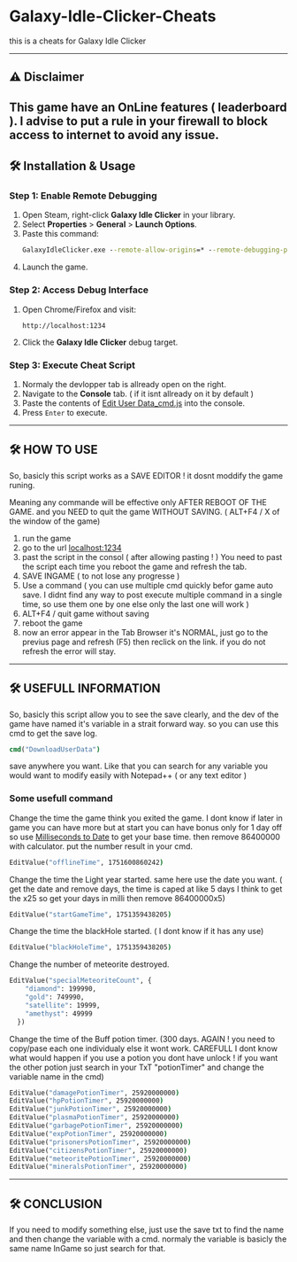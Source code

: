 # Galaxy-Idle-Clicker-Cheats

this is a cheats for Galaxy Idle Clicker

---

## ⚠️ Disclaimer
This game have an OnLine features ( leaderboard ). I advise to put a rule in your firewall to block access to internet to avoid any issue.
---

## 🛠️ Installation & Usage

### Step 1: Enable Remote Debugging
1. Open Steam, right-click **Galaxy Idle Clicker** in your library.
2. Select **Properties** > **General** > **Launch Options**.
3. Paste this command:
   ```bat
   GalaxyIdleClicker.exe --remote-allow-origins=* --remote-debugging-port=1234
   ```
4. Launch the game.

### Step 2: Access Debug Interface
1. Open Chrome/Firefox and visit:
   ```url
   http://localhost:1234
   ```
2. Click the **Galaxy Idle Clicker** debug target.

### Step 3: Execute Cheat Script
1. Normaly the devlopper tab is allready open on the right.
2. Navigate to the **Console** tab. ( if it isnt allready on it by default )
3. Paste the contents of [Edit User Data_cmd.js](https://raw.githubusercontent.com/official-notfishvr/Galaxy-Idle-Clicker-Cheats/refs/heads/main/Edit%20User%20Data_cmd.js) into the console.
4. Press `Enter` to execute.

---

## 🛠️ HOW TO USE

So, basicly this script works as a SAVE EDITOR ! it dosnt moddify the game runing. 

Meaning any commande will be effective only AFTER REBOOT OF THE GAME. and you NEED to quit the game WITHOUT SAVING. ( ALT+F4 / X of the window of the game)

1. run the game
2. go to the url [localhost:1234](http://localhost:1234)
3. past the script in the consol ( after allowing pasting ! ) You need to past the script each time you reboot the game and refresh the tab.
4. SAVE INGAME ( to not lose any progresse )
5. Use a command ( you can use multiple cmd quickly befor game auto save. I didnt find any way to post execute multiple command in a single time, so use them one by one else only the last one will work )
6. ALT+F4 / quit game without saving
7. reboot the game
8. now an error appear in the Tab Browser it's NORMAL, just go to the previus page and refresh (F5) then reclick on the link. if you do not refresh the error will stay.

---

## 🛠️ USEFULL INFORMATION

So, basicly this script allow you to see the save clearly, and the dev of the game have named it's variable in a strait forward way. so you can use this cmd to get the save log.
```bat
cmd("DownloadUserData")
```
save anywhere you want. Like that you can search for any variable you would want to modify easily with Notepad++ ( or any text editor )

### Some usefull command

Change the time the game think you exited the game. 
I dont know if later in game you can have more but at start you can have bonus only for 1 day off so use [Milliseconds to Date](https://www.timecalculator.net/milliseconds-to-date) to get your base time.
then remove 86400000 with calculator. put the number result in your cmd.
  ```bat
EditValue("offlineTime", 1751600860242) 
   ```

Change the time the Light year started. 
same here use the date you want. ( get the date and remove days, the time is caped at like 5 days I think to get the x25 so get your days in milli then remove 86400000x5)
  ```bat
EditValue("startGameTime", 1751359438205)
   ```

Change the time the blackHole started. ( I dont know if it has any use)
  ```bat
EditValue("blackHoleTime", 1751359438205)
   ```

Change the number of meteorite destroyed.
  ```bat
EditValue("specialMeteoriteCount", {
      "diamond": 199990,
      "gold": 749990,
      "satellite": 19999,
      "amethyst": 49999
    })
   ```

Change the time of the Buff potion timer. (300 days. AGAIN ! you need to copy/pase each one individualy else it wont work.
CAREFULL I dont know what would happen if you use a potion you dont have unlock ! if you want the other potion just search in your TxT "potionTimer" and change the variable name in the cmd)
  ```bat
EditValue("damagePotionTimer", 25920000000)
EditValue("hpPotionTimer", 25920000000)
EditValue("junkPotionTimer", 25920000000)
EditValue("plasmaPotionTimer", 25920000000)
EditValue("garbagePotionTimer", 25920000000)
EditValue("expPotionTimer", 25920000000)
EditValue("prisonersPotionTimer", 25920000000)
EditValue("citizensPotionTimer", 25920000000)
EditValue("meteoritePotionTimer", 25920000000)
EditValue("mineralsPotionTimer", 25920000000)
   ```

---

## 🛠️ CONCLUSION

If you need to modify something else, just use the save txt to find the name and then change the variable with a cmd. normaly the variable is basicly the same name InGame so just search for that.
